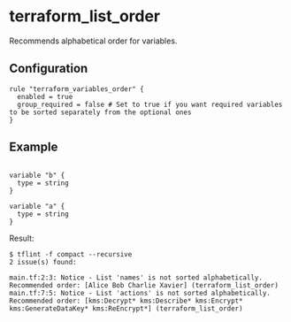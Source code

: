 # terraform_list_order

Recommends alphabetical order for variables.

## Configuration

```hcl
rule "terraform_variables_order" {
  enabled = true
  group_required = false # Set to true if you want required variables to be sorted separately from the optional ones
}
```


## Example

```hcl

variable "b" {
  type = string
}

variable "a" {
  type = string
}

```

Result:
```
$ tflint -f compact --recursive
2 issue(s) found:

main.tf:2:3: Notice - List 'names' is not sorted alphabetically. Recommended order: [Alice Bob Charlie Xavier] (terraform_list_order)
main.tf:7:5: Notice - List 'actions' is not sorted alphabetically. Recommended order: [kms:Decrypt* kms:Describe* kms:Encrypt* kms:GenerateDataKey* kms:ReEncrypt*] (terraform_list_order)
```
